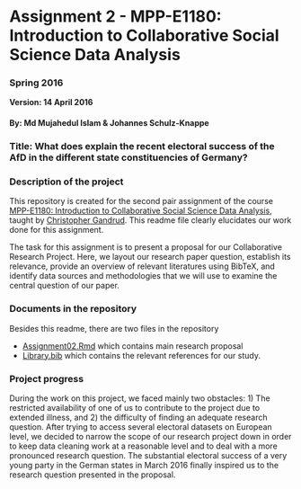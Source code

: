 # Assignment 2 - MPP-E1180: Introduction to Collaborative Social Science Data Analysis

### Spring 2016

**Version: 14 April 2016**

#### By: Md Mujahedul Islam & Johannes Schulz-Knappe


### Title: What does explain the recent electoral success of the AfD in the different state constituencies of Germany? 

### Description of the project

This repository is created for the second pair assignment of the course [MPP-E1180: Introduction to Collaborative Social Science Data Analysis](https://github.com/HertieDataScience/SyllabusAndLectures), taught by [Christopher Gandrud](https://github.com/christophergandrud). This readme file clearly elucidates our work done for this assignment.

The task for this assignment is to present a proposal for our Collaborative Research Project. Here, we layout our research paper question, establish its relevance, provide an overview of relevant literatures using BibTeX, and identify data sources and methodologies that we will use to examine the central question of our paper.

### Documents in the repository

Besides this readme, there are two files in the repository

- [Assignment02.Rmd](https://github.com/JohannesSchulz-Knappe/Assignment02/blob/master/Assignment02.Rmd) which contains main research proposal
- [Library.bib](https://github.com/JohannesSchulz-Knappe/Assignment02/blob/master/Library.bib) which contains the relevant references for our study. 

### Project progress

During the work on this project, we faced mainly two obstacles: 1) The restricted availability of one of us to contribute to the project due to extended illness, and 2) the difficulty of finding an adequate research question. After trying to access several electoral datasets on European level, we decided to narrow the scope of our research project down in order to keep data cleaning work at a reasonable level and to deal with a more pronounced research question. The substantial electoral success of a very young party in the German states in March 2016 finally inspired us to the research question presented in the proposal.

